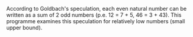 According to Goldbach's speculation, each even natural number can be written as a sum of 2 odd numbers (p.e. 12 = 7 + 5,  46 = 3 + 43). This programme examines this speculation for relatively low numbers (small upper bound).
